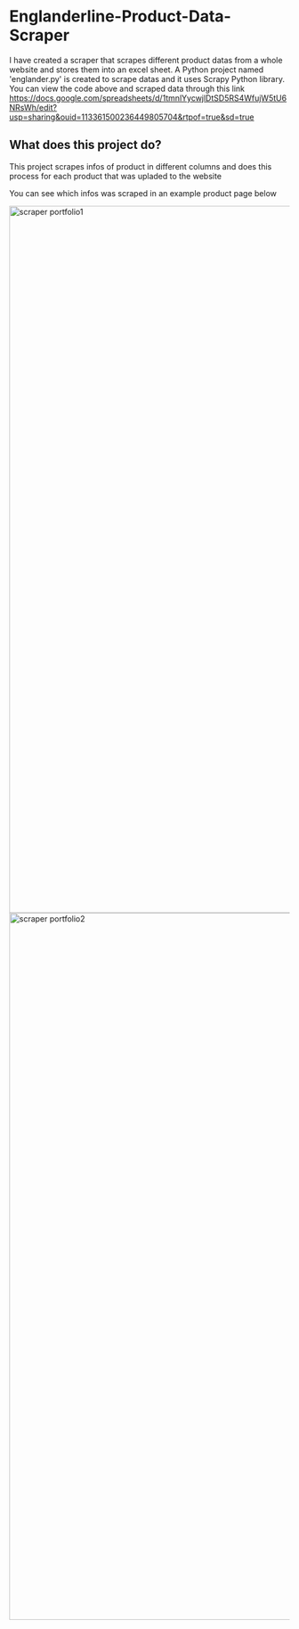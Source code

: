# Englanderline-Product-Data-Scraper
I have created a scraper that scrapes different product datas from a whole website and stores them into an excel sheet.
A Python project named 'englander.py' is created to scrape datas and it uses Scrapy Python library. You can view the code above and scraped data through this link https://docs.google.com/spreadsheets/d/1tmnlYycwjlDtSD5RS4WfujW5tU6NRsWh/edit?usp=sharing&ouid=113361500236449805704&rtpof=true&sd=true

## What does this project do?
This project scrapes infos of product in different columns and does this process for each product that was upladed to the website

You can see which infos was scraped in an example product page below 

<img width="1268" alt="scraper portfolio1" src="https://user-images.githubusercontent.com/73471656/224576941-ad961b7d-8d17-4581-847f-9f81aad93ca3.png">
<img width="1268" alt="scraper portfolio2" src="https://user-images.githubusercontent.com/73471656/224576947-2fc99441-1023-4972-834a-80b8ed9d4aae.png">
